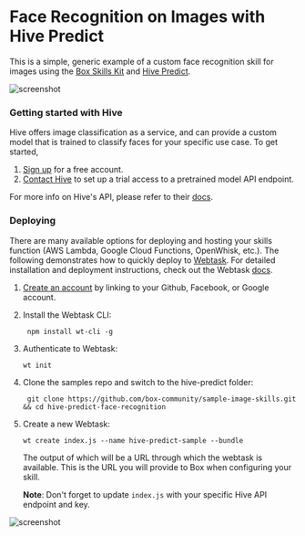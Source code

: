 # Face Recognition on Images with Hive Predict

This is a simple, generic example of a custom face recognition skill for images using the [Box Skills Kit](https://github.com/box/box-skills-kit-nodejs)
and [Hive Predict](https://thehive.ai/docs#hive-predict-api).

![screenshot](/screenshots/obama_and_joe.jpg)

### Getting started with Hive

Hive offers image classification as a service, and can provide a custom model that is trained to classify faces for your specific use case. To get started,

1) [Sign up](https://thehive.ai/signup) for a free account.
2) [Contact Hive](https://thehive.ai/contact-us) to set up a trial access to a pretrained model API endpoint.

For more info on Hive's API, please refer to their [docs](https://thehive.ai/docs#hive-predict-api). 

### Deploying

There are many available options for deploying and hosting your skills function (AWS Lambda, Google Cloud Functions, OpenWhisk, etc.).
The following demonstrates how to quickly deploy to [Webtask](https://webtask.io/). For detailed installation and deployment instructions, check out the Webtask [docs](https://webtask.io/docs/101).

1) [Create an account](https://webtask.io/login) by linking to your Github, Facebook, or Google account.

2) Install the Webtask CLI:  

    ``` npm install wt-cli -g```
3) Authenticate to Webtask:

    ```wt init```

4) Clone the samples repo and switch to the hive-predict folder:

    ``` git clone https://github.com/box-community/sample-image-skills.git && cd hive-predict-face-recognition```

5) Create a new Webtask:

    ```wt create index.js --name hive-predict-sample --bundle```

    The output of which will be a URL through which the webtask is available. This is the URL you will provide to Box when configuring your skill. 

    **Note**: Don't forget to update `index.js` with your specific Hive API endpoint and key. 



![screenshot](/screenshots/bill_and_neil.jpg)



